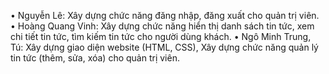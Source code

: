 •	Nguyễn Lê: Xây dựng chức năng đăng nhập, đăng xuất cho quản trị viên.
•	Hoàng Quang Vinh: Xây dựng chức năng hiển thị danh sách tin tức, xem chi tiết tin tức, tìm kiếm tin tức cho người dùng khách.
•	Ngô Minh Trung, Tú: Xây dựng giao diện website (HTML, CSS), Xây dựng chức năng quản lý tin tức (thêm, sửa, xóa) cho quản trị viên.
